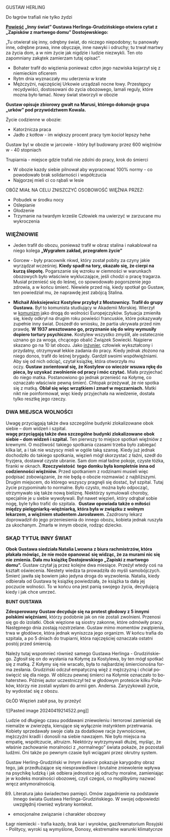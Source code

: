 GUSTAW HERLING


Do łagrów trafiali nie tylko żydzi

**[Powieść](https://www.bryk.pl/slowniki/slownik-terminow-literackich/69741-powiesc) „Inny świat” Gustawa Herlinga-Grudzińskiego otwiera cytat z „Zapisków z martwego domu” Dostojewskiego:**  

„Tu otwierał się inny, odrębny świat, do niczego niepodobny; tu panowały inne, odrębne prawa, inne obyczaje, inne nawyki i odruchy; tu trwał martwy za życia dom, a w nim życie jak nigdzie i ludzie niezwykli. Ten oto zapomniany zakątek zamierzam tutaj opisać”.

- Bohater trafił do więzienia ponieważ człon jego nazwiska kojarzył się z niemieckim oficerem
- Rytm dnia wyznaczały mu uderzenia w krate
- Mężczyźni, najczęściej Urkowie urządzali nocne łowy. Przestępcy recydywiści, dostosowani do zycia obozowego, lamali reguly, które mozna było łamać. Nowy świat stworzyli w obozie


**Gustaw opisuje zbiorowy gwałt na Marusi, którego dokonuje grupa „urków” pod przywództwem Kowala.**  
  
Życie codzienne w obozie: 
- Katorżnicza praca
- Jadło z kotłow - im większy procent pracy tym kocioł lepszy hehe

Gustaw byl w obozie w jarcowie - który był budowany przez 600 więźniów w - 40 stopniach

Trupiarnia - miejsce gdzie trafali nie zdolni do pracy, krok do śmierci

- W obozie kazdy siebie pilnował aby wypracować 100% normy - co powodowało brak solidarności i współczucia
- Najgorzej mieli ci co rąbali w lesie 


OBÓZ MIAŁ NA CELU ZNISZCZYĆ OSOBOWOŚĆ WIĘŹNIA PRZEZ: 
- Pobudek w środku nocy
- Oślepianie
- Głodzenie
- Trzymanie na twardym krześle
Człowiek ma uwierzyć w zarzucane mu wykroczenia


### WIĘŹNIOWIE 
- Jeden trafił do obozu, ponieważ trafił w obraz stalina i nakablował na niego kolega **„Wygrałem zakład, przegrałem życie”**

- Gorcew - były pracownik nkwd, który został pobity za czyny jakie wyrządzał wcześniej. **Kiedy spadł na tory, okazało się, że cierpi na kurzą ślepotę.** Pogarszanie się wzroku w ciemności w warunkach obozowych było właściwie wykluczające, jeśli chodzi o pracę tragarza. Musiał przenieść się do leśnej, co spowodowało pogorszenie jego zdrowia, a w końcu śmierć. Niewiele przed nią, kiedy spotkał go Gustaw, ten powiedział mu, że naprawdę jest zabójcą Stalina.    
  
  
- **Michaił Aleksiejewicz Kostylew przybył z Mostownicy. Trafił do grupy Gustawa.** Był to komunista studiujący w Akademii Morskiej. Wierzył w [komunizm](https://www.bryk.pl/slowniki/slownik-historyczny/88174-komunizm) jako drogą do wolności Europejczyków. Sytuacja zmieniła się, kiedy odkrył na drugim roku powieści francuskie, które pokazywały zupełnie inny świat. Doszedł do wniosku, że partia ukrywała przed nim prawdę. **W 1937 aresztowano go, przyznanie się do winy wymusiły dopiero tortury psychiczne.** Kostylew wszystko zmyślił, ale ostatecznie uznano go za wroga, chcącego obalić Związek Sowiecki. Najpierw skazano go na 10 lat obozu. Jako [inżynier](https://www.bryk.pl/slowniki/slownik-bohaterow-literackich-szkola-podstawowa/83638-inzynier), człowiek wykształcony i przydatny, otrzymywał lekkie zadania do pracy. Kiedy jednak złożono na niego donos, trafił do leśnej brygady. Gardził swoimi współwięźniami. Aby się od nich odciąć, czytał książkę, która otworzyła mu oczy. **Gustaw zorientował się, że Kostylew co wieczór wsuwa rękę do pieca, by uzyskać zwolnienie od pracy i móc czytać.** Miała przyjechać do niego matka. Postanowiono go jednak przenieść na Kołymę, co oznaczało właściwie pewną śmierć. Chłopak przeżywał, że nie spotka się z matką. **Oblał się więc wrzątkiem i zmarł w męczarniach.** Matki nikt nie poinformował, więc kiedy przyjechała na wiedzenie, dostała tylko resztkę jego rzeczy.   
  

### DWA MIEJSCA WOLNOŚCI

Uwagę przyciągają także dwa szczególne budynki zlokalizowane obok siebie – dom widzeń i szpital.  
**wagę przyciągają także dwa szczególne budynki zlokalizowane obok siebie – dom widzeń i szpital.** Ten pierwszy to miejsce spotkań więźniów z krewnymi. O możliwość takiego spotkania czasami trzeba było zabiegać kilka lat, a i tak nie wszyscy mieli w ogóle taką szansę. Kiedy już jednak dochodziło do takiego spotkania, więzień mógł skorzystać z łaźni, szedł do fryzjera, dostawał czyste ubranie. Sam dom miał ładne pokoje, czyste łóżka, firanki w oknach. **Rzeczywistość  tego domku była kompletnie inna od codzienności więźniów.** Przed spotkaniem z rodzinami musieli więc podpisać zobowiązanie, że nie będą o obozie rozmawiać z najbliższymi. Drugim miejscem, do którego wszyscy pragnęli się dostać, był szpital. Tutaj życie przypominało to normalne. Było czysto, można było odpocząć, otrzymywało się także nową bieliznę. Niektórzy symulowali choroby, specjalnie je u siebie wywoływali. Był nawet więzień, który odrąbał sobie nogę, byle tylko trafić do szpitala.  **Gustaw opowiada także o miłości między pielęgniarką-więźniarką, która była w związku z wolnym lekarzem, a więźniem studentem Jarosławem.** Zazdrosny lekarz doprowadził do jego przeniesienia do innego obozu, kobieta jednak ruszyła za ukochanym. Zmarła w innym obozie, rodząc dziecko.    

### SKĄD TYTUŁ INNY ŚWIAT
**Obok Gustawa siedziała Natalia Lwowna z biura rachmistrzów, która płakała mówiąc, że nie może opanować się widząc, że za murami nic się nie zmienia. Dała mu książkę Dostojewskiego „Zapiski z martwego domu”.** Gustaw czytał ją przez kolejne dwa miesiące. Przeżył wtedy coś na kształt oświecenia. Niestety wiedza ta prowadziła do myśli samobójczych. Śmierć jawiła się bowiem jako jedyna droga do wyzwolenia. Natalia, kiedy odbierała od Gustawa tę książkę powiedziała, że książka ta dała jej poczucie wolności. To w końcu ona jest panią swojego życia, decydującą kiedy i jak chce umrzeć.    
  
**BUNT GUSTAWA**

**Zdesperowany Gustaw decyduje się na protest głodowy z 5 innymi polskimi więźniami**, którzy podobnie jak on nie zostali zwolnieni. Przenosi się go do izolatki. Obok więzione są siostry zakonne, które odmówiły pracy. Następnego dnia zostają rozstrzelane. Gustaw mimo momentów zwątpienia, trwa w głodówce, która jednak wyniszcza jego organizm. W końcu trafia do szpitala, a po 5 dniach do trupiarni, która najczęściej oznaczała ostatni postój przed śmiercią.  


  

Na­le­ży tu­taj wspo­mnieć rów­nież sa­me­go Gu­sta­wa Her­lin­ga - Gru­dziń­skie­go. Zgło­sił się on do wy­sła­nia na Ko­ły­mę za Ko­sty­le­wa, by ten mógł spo­tkać się z mat­ką. Z Ko­ły­my się nie wra­ca­ło, była to naj­bar­dziej śmier­cio­no­śna for­ma ze­sła­nia. Gru­dziń­ski od­czuł em­pa­tycz­ną więź z męż­czy­zną i chciał po­świę­cić się dla nie­go. W ob­li­czu pew­nej śmier­ci na Ko­ły­mie ozna­cza­ło to bo­ha­ter­stwo. Póź­niej au­tor uczest­ni­czył też w gło­do­wym pro­te­ście kil­ku Po­la­ków, któ­rzy nie zo­sta­li wy­sła­ni do ar­mii gen. An­der­sa. Za­ry­zy­ko­wa­li ży­cie, by wy­do­stać się z obo­zu.

GŁÓD 
Więzień zabił psa, by przeżyć



![[Pasted image 20240419214522.png]]

Ludzie od długiego czasu poddawani zniewoleniu i terrorowi zamieniali się niemalże w zwierzęta, kierujące się wyłącznie instynktem przetrwania. Kobiety sprzedawały swoje ciała za dodatkowe racje żywnościowe, mężczyźni kradli i donosili na siebie nawzajem. Nie było miejsca na empatię, współczucie, altruizm. Niektórzy wytrzymywali dłużej, myśląc, że właśnie zachowanie moralności z „normalnego” świata pokaże, że pozostali ludźmi. Oni także po pewnym czasie byli wciągani przez okrutny system.

Gustaw Herling-Grudziński w _Innym świecie_ pokazuje karygodny obraz tego, jak przedłużające się niesprawiedliwe i brutalne zniewolenie wpływa na psychikę ludzką i jak odbiera jednostce jej odruchy moralne, zamieniając je w kodeks moralności obozowej, czyli czegoś, co moglibyśmy nazwać wręcz antymoralnością.




89. Literatura jako świadectwo pamięci. Omów zagadnienie na podstawie Innego świata Gustawa Herlinga-Grudzińskiego. W swojej odpowiedzi uwzględnij również wybrany kontekst.
- emocjonalne związanie i charakter obozowy

Łagr niemiecki - trafia kazdy, brak kar i wyroków, gaz/krematorium
Rosyjski - Politycy, wyroki są wymyślone, Donosy, ekstremalne warunki klimatycnze

